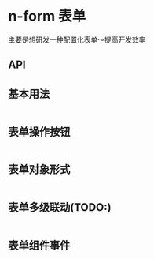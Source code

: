 # n-form 表单

主要是想研发一种配置化表单～提高开发效率

## API

## 基本用法
```vue demo src="./form/FormBasic.vue"

```

## 表单操作按钮
```vue demo src="./form/FormMenu.vue"

```

## 表单对象形式
```vue demo src="./form/FormObject.vue"

```

## 表单多级联动(TODO:)
```vue demo src="./form/FormCascader.vue"

```

## 表单组件事件
```vue demo src="./form/FormEvent.vue"

```


